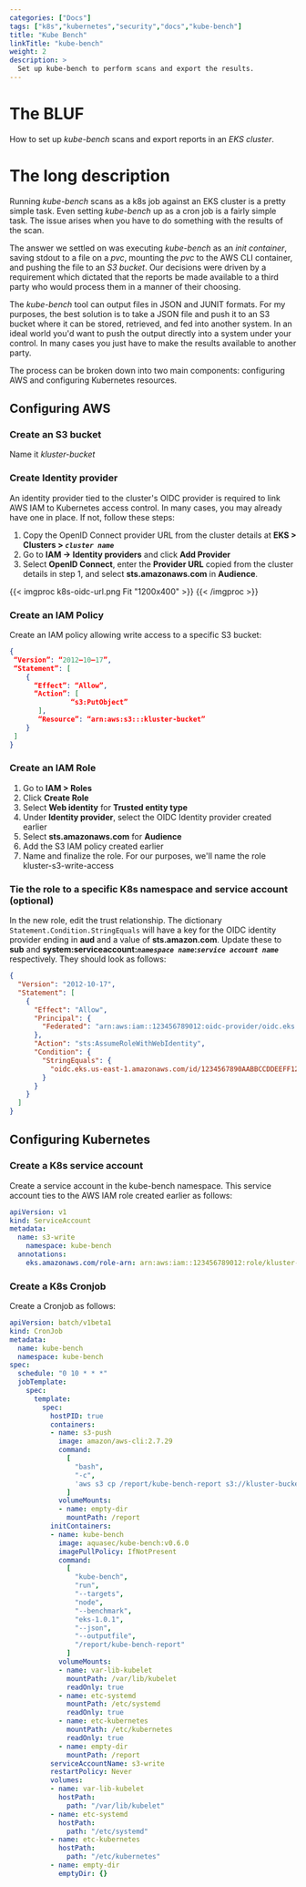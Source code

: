 ```yaml
---
categories: ["Docs"]
tags: ["k8s","kubernetes","security","docs","kube-bench"] 
title: "Kube Bench"
linkTitle: "kube-bench"
weight: 2
description: >
  Set up kube-bench to perform scans and export the results.
---
```


# The BLUF
How to set up *kube-bench* scans and export reports in an *EKS cluster*.

# The long description
Running *kube-bench* scans as a k8s job against an EKS cluster is a pretty simple task.  Even setting *kube-bench* up as a cron job is a fairly simple task.  The issue arises when you have to do something with the results of the scan.

The answer we settled on was executing *kube-bench* as an *init container*, saving stdout to a file on a *pvc*, mounting the *pvc* to the AWS CLI container, and pushing the file to an *S3 bucket*.  Our decisions were driven by a requirement which dictated that the reports be made available to a third party who would process them in a manner of their choosing.

The *kube-bench* tool can output files in JSON and JUNIT formats.  For my purposes, the best solution is to take a JSON file and push it to an S3 bucket where it can be stored, retrieved, and fed into another system.  In an ideal world you'd want to push the output directly into a system under your control.  In many cases you just have to make the results available to another party.

The process can be broken down into two main components: configuring AWS and configuring Kubernetes resources.

## Configuring AWS

### Create an S3 bucket
Name it _kluster-bucket_

### Create Identity provider
An identity provider tied to the cluster's OIDC provider is required to link AWS IAM to Kubernetes access control.  In many cases, you may already have one in place.  If not, follow these steps:

1) Copy the OpenID Connect provider URL from the cluster details at **EKS > Clusters > *`cluster name`***
2) Go to **IAM -> Identity providers** and click **Add Provider**
3) Select **OpenID Connect**, enter the **Provider URL** copied from the cluster details in step 1, and select **sts.amazonaws.com** in **Audience**.

{{< imgproc k8s-oidc-url.png Fit "1200x400" >}}
{{< /imgproc >}}

### Create an IAM Policy
Create an IAM policy allowing write access to a specific S3 bucket:

```json
{
 “Version”: “2012–10–17”,
 “Statement”: [
    {
      “Effect”: “Allow”,
      “Action”: [
               “s3:PutObject”
       ],
       “Resource”: “arn:aws:s3:::kluster-bucket”
    }
 ]
}
```

### Create an IAM Role

1) Go to **IAM > Roles**
1) Click **Create Role**
1) Select **Web identity** for **Trusted entity type**
1) Under **Identity provider**, select the OIDC Identity provider created earlier
1) Select **sts.amazonaws.com** for **Audience**
1) Add the S3 IAM policy created earlier
1) Name and finalize the role.  For our purposes, we'll name the role kluster-s3-write-access

### Tie the role to a specific K8s namespace and service account (optional)

In the new role, edit the trust relationship.  The dictionary `Statement.Condition.StringEquals` will have a key for the OIDC identity provider ending in **aud** and a value of **sts.amazon.com**.  Update these to **sub** and **system:serviceaccount:*`namespace name`*:*`service account name`*** respectively.  They should look as follows:

```json
{
  "Version": "2012-10-17",
  "Statement": [
    {
      "Effect": "Allow",
      "Principal": {
        "Federated": "arn:aws:iam::123456789012:oidc-provider/oidc.eks.us-east-1.amazonaws.com/id/1234567890AABBCCDDEEFF1234568901"
      },
      "Action": "sts:AssumeRoleWithWebIdentity",
      "Condition": {
        "StringEquals": {
          "oidc.eks.us-east-1.amazonaws.com/id/1234567890AABBCCDDEEFF1234568901:sub": "system:serviceaccount:saymynamespace:s3-write"
        }
      }
    }
  ]
}
```

## Configuring Kubernetes

### Create a K8s service account
Create a service account in the kube-bench namespace.  This service account ties to the AWS IAM role created earlier as follows:

```yaml
apiVersion: v1
kind: ServiceAccount
metadata:
  name: s3-write
	namespace: kube-bench
  annotations:
    eks.amazonaws.com/role-arn: arn:aws:iam::123456789012:role/kluster-s3-write-access
```

### Create a K8s Cronjob
Create a Cronjob as follows:

```yaml
apiVersion: batch/v1beta1
kind: CronJob
metadata:
  name: kube-bench
  namespace: kube-bench
spec:
  schedule: "0 10 * * *"
  jobTemplate:
    spec:
      template:
        spec:
          hostPID: true
          containers:
          - name: s3-push
            image: amazon/aws-cli:2.7.29
            command:
              [
                "bash",
                "-c",
                'aws s3 cp /report/kube-bench-report s3://kluster-bucket/kube-bench-report-$(date -u +%Y-%m-%dT%H.%M.%S)'
              ]
            volumeMounts:
            - name: empty-dir
              mountPath: /report
          initContainers:
          - name: kube-bench
            image: aquasec/kube-bench:v0.6.0
            imagePullPolicy: IfNotPresent
            command:
              [
                "kube-bench",
                "run",
                "--targets",
                "node",
                "--benchmark",
                "eks-1.0.1",
                "--json",
                "--outputfile",
                "/report/kube-bench-report"
              ]
            volumeMounts:
            - name: var-lib-kubelet
              mountPath: /var/lib/kubelet
              readOnly: true
            - name: etc-systemd
              mountPath: /etc/systemd
              readOnly: true
            - name: etc-kubernetes
              mountPath: /etc/kubernetes
              readOnly: true
            - name: empty-dir
              mountPath: /report
          serviceAccountName: s3-write
          restartPolicy: Never
          volumes:
          - name: var-lib-kubelet
            hostPath:
              path: "/var/lib/kubelet"
          - name: etc-systemd
            hostPath:
              path: "/etc/systemd"
          - name: etc-kubernetes
            hostPath:
              path: "/etc/kubernetes"
          - name: empty-dir
            emptyDir: {}
```
